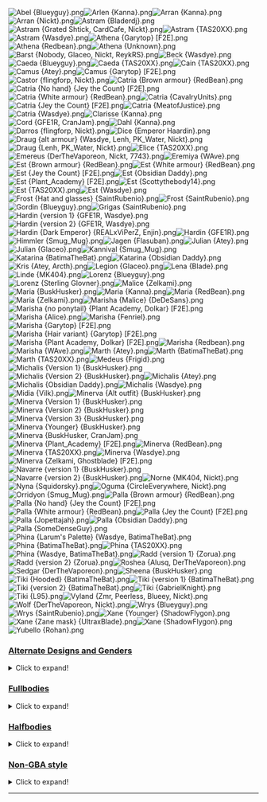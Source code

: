 ![Abel {Blueyguy}.png](https://raw.githubusercontent.com/Klokinator/FE-Repo/main/Portrait%20Repository/FE01,%2003,%2011,%202%20Mugs%20(Shadow%20Dragon,%20Mystery,%20and%20Remakes)/Abel%20%7BBlueyguy%7D.png "Abel {Blueyguy}.png")![Arlen {Kanna}.png](https://raw.githubusercontent.com/Klokinator/FE-Repo/main/Portrait%20Repository/FE01,%2003,%2011,%202%20Mugs%20(Shadow%20Dragon,%20Mystery,%20and%20Remakes)/Arlen%20%7BKanna%7D.png "Arlen {Kanna}.png")![Arran {Kanna}.png](https://raw.githubusercontent.com/Klokinator/FE-Repo/main/Portrait%20Repository/FE01,%2003,%2011,%202%20Mugs%20(Shadow%20Dragon,%20Mystery,%20and%20Remakes)/Arran%20%7BKanna%7D.png "Arran {Kanna}.png")![Arran {Nickt}.png](https://raw.githubusercontent.com/Klokinator/FE-Repo/main/Portrait%20Repository/FE01,%2003,%2011,%202%20Mugs%20(Shadow%20Dragon,%20Mystery,%20and%20Remakes)/Arran%20%7BNickt%7D.png "Arran {Nickt}.png")![Astram {Bladerdj}.png](https://raw.githubusercontent.com/Klokinator/FE-Repo/main/Portrait%20Repository/FE01,%2003,%2011,%202%20Mugs%20(Shadow%20Dragon,%20Mystery,%20and%20Remakes)/Astram%20%7BBladerdj%7D.png "Astram {Bladerdj}.png")![Astram {Grated Shtick, CardCafe, Nickt}.png](https://raw.githubusercontent.com/Klokinator/FE-Repo/main/Portrait%20Repository/FE01,%2003,%2011,%202%20Mugs%20(Shadow%20Dragon,%20Mystery,%20and%20Remakes)/Astram%20%7BGrated%20Shtick,%20CardCafe,%20Nickt%7D.png "Astram {Grated Shtick, CardCafe, Nickt}.png")![Astram {TAS20XX}.png](https://raw.githubusercontent.com/Klokinator/FE-Repo/main/Portrait%20Repository/FE01,%2003,%2011,%202%20Mugs%20(Shadow%20Dragon,%20Mystery,%20and%20Remakes)/Astram%20%7BTAS20XX%7D.png "Astram {TAS20XX}.png")![Astram {Wasdye}.png](https://raw.githubusercontent.com/Klokinator/FE-Repo/main/Portrait%20Repository/FE01,%2003,%2011,%202%20Mugs%20(Shadow%20Dragon,%20Mystery,%20and%20Remakes)/Astram%20%7BWasdye%7D.png "Astram {Wasdye}.png")![Athena {Garytop} [F2E].png](https://raw.githubusercontent.com/Klokinator/FE-Repo/main/Portrait%20Repository/FE01,%2003,%2011,%202%20Mugs%20(Shadow%20Dragon,%20Mystery,%20and%20Remakes)/Athena%20%7BGarytop%7D%20%5BF2E%5D.png "Athena {Garytop} [F2E].png")![Athena {Redbean}.png](https://raw.githubusercontent.com/Klokinator/FE-Repo/main/Portrait%20Repository/FE01,%2003,%2011,%202%20Mugs%20(Shadow%20Dragon,%20Mystery,%20and%20Remakes)/Athena%20%7BRedbean%7D.png "Athena {Redbean}.png")![Athena {Unknown}.png](https://raw.githubusercontent.com/Klokinator/FE-Repo/main/Portrait%20Repository/FE01,%2003,%2011,%202%20Mugs%20(Shadow%20Dragon,%20Mystery,%20and%20Remakes)/Athena%20%7BUnknown%7D.png "Athena {Unknown}.png")![Barst {Nobody, Glaceo, Nickt, ReykRS}.png](https://raw.githubusercontent.com/Klokinator/FE-Repo/main/Portrait%20Repository/FE01,%2003,%2011,%202%20Mugs%20(Shadow%20Dragon,%20Mystery,%20and%20Remakes)/Barst%20%7BNobody,%20Glaceo,%20Nickt,%20ReykRS%7D.png "Barst {Nobody, Glaceo, Nickt, ReykRS}.png")![Beck {Wasdye}.png](https://raw.githubusercontent.com/Klokinator/FE-Repo/main/Portrait%20Repository/FE01,%2003,%2011,%202%20Mugs%20(Shadow%20Dragon,%20Mystery,%20and%20Remakes)/Beck%20%7BWasdye%7D.png "Beck {Wasdye}.png")![Caeda {Blueyguy}.png](https://raw.githubusercontent.com/Klokinator/FE-Repo/main/Portrait%20Repository/FE01,%2003,%2011,%202%20Mugs%20(Shadow%20Dragon,%20Mystery,%20and%20Remakes)/Caeda%20%7BBlueyguy%7D.png "Caeda {Blueyguy}.png")![Caeda {TAS20XX}.png](https://raw.githubusercontent.com/Klokinator/FE-Repo/main/Portrait%20Repository/FE01,%2003,%2011,%202%20Mugs%20(Shadow%20Dragon,%20Mystery,%20and%20Remakes)/Caeda%20%7BTAS20XX%7D.png "Caeda {TAS20XX}.png")![Cain {TAS20XX}.png](https://raw.githubusercontent.com/Klokinator/FE-Repo/main/Portrait%20Repository/FE01,%2003,%2011,%202%20Mugs%20(Shadow%20Dragon,%20Mystery,%20and%20Remakes)/Cain%20%7BTAS20XX%7D.png "Cain {TAS20XX}.png")![Camus {Atey}.png](https://raw.githubusercontent.com/Klokinator/FE-Repo/main/Portrait%20Repository/FE01,%2003,%2011,%202%20Mugs%20(Shadow%20Dragon,%20Mystery,%20and%20Remakes)/Camus%20%7BAtey%7D.png "Camus {Atey}.png")![Camus {Garytop} [F2E].png](https://raw.githubusercontent.com/Klokinator/FE-Repo/main/Portrait%20Repository/FE01,%2003,%2011,%202%20Mugs%20(Shadow%20Dragon,%20Mystery,%20and%20Remakes)/Camus%20%7BGarytop%7D%20%5BF2E%5D.png "Camus {Garytop} [F2E].png")![Castor {flingforp, Nickt}.png](https://raw.githubusercontent.com/Klokinator/FE-Repo/main/Portrait%20Repository/FE01,%2003,%2011,%202%20Mugs%20(Shadow%20Dragon,%20Mystery,%20and%20Remakes)/Castor%20%7Bflingforp,%20Nickt%7D.png "Castor {flingforp, Nickt}.png")![Catria {Brown armour} {RedBean}.png](https://raw.githubusercontent.com/Klokinator/FE-Repo/main/Portrait%20Repository/FE01,%2003,%2011,%202%20Mugs%20(Shadow%20Dragon,%20Mystery,%20and%20Remakes)/Catria%20(Brown%20armour)%20%7BRedBean%7D.png "Catria {Brown armour} {RedBean}.png")![Catria {No hand} {Jey the Count} [F2E].png](https://raw.githubusercontent.com/Klokinator/FE-Repo/main/Portrait%20Repository/FE01,%2003,%2011,%202%20Mugs%20(Shadow%20Dragon,%20Mystery,%20and%20Remakes)/Catria%20(No%20hand)%20%7BJey%20the%20Count%7D%20%5BF2E%5D.png "Catria {No hand} {Jey the Count} [F2E].png")![Catria {White armour} {RedBean}.png](https://raw.githubusercontent.com/Klokinator/FE-Repo/main/Portrait%20Repository/FE01,%2003,%2011,%202%20Mugs%20(Shadow%20Dragon,%20Mystery,%20and%20Remakes)/Catria%20(White%20armour)%20%7BRedBean%7D.png "Catria {White armour} {RedBean}.png")![Catria {CavalryUnits}.png](https://raw.githubusercontent.com/Klokinator/FE-Repo/main/Portrait%20Repository/FE01,%2003,%2011,%202%20Mugs%20(Shadow%20Dragon,%20Mystery,%20and%20Remakes)/Catria%20%7BCavalryUnits%7D.png "Catria {CavalryUnits}.png")![Catria {Jey the Count} [F2E].png](https://raw.githubusercontent.com/Klokinator/FE-Repo/main/Portrait%20Repository/FE01,%2003,%2011,%202%20Mugs%20(Shadow%20Dragon,%20Mystery,%20and%20Remakes)/Catria%20%7BJey%20the%20Count%7D%20%5BF2E%5D.png "Catria {Jey the Count} [F2E].png")![Catria {MeatofJustice}.png](https://raw.githubusercontent.com/Klokinator/FE-Repo/main/Portrait%20Repository/FE01,%2003,%2011,%202%20Mugs%20(Shadow%20Dragon,%20Mystery,%20and%20Remakes)/Catria%20%7BMeatofJustice%7D.png "Catria {MeatofJustice}.png")![Catria {Wasdye}.png](https://raw.githubusercontent.com/Klokinator/FE-Repo/main/Portrait%20Repository/FE01,%2003,%2011,%202%20Mugs%20(Shadow%20Dragon,%20Mystery,%20and%20Remakes)/Catria%20%7BWasdye%7D.png "Catria {Wasdye}.png")![Clarisse {Kanna}.png](https://raw.githubusercontent.com/Klokinator/FE-Repo/main/Portrait%20Repository/FE01,%2003,%2011,%202%20Mugs%20(Shadow%20Dragon,%20Mystery,%20and%20Remakes)/Clarisse%20%7BKanna%7D.png "Clarisse {Kanna}.png")![Cord {GFE1R, CranJam}.png](https://raw.githubusercontent.com/Klokinator/FE-Repo/main/Portrait%20Repository/FE01,%2003,%2011,%202%20Mugs%20(Shadow%20Dragon,%20Mystery,%20and%20Remakes)/Cord%20%7BGFE1R,%20CranJam%7D.png "Cord {GFE1R, CranJam}.png")![Dahl {Kanna}.png](https://raw.githubusercontent.com/Klokinator/FE-Repo/main/Portrait%20Repository/FE01,%2003,%2011,%202%20Mugs%20(Shadow%20Dragon,%20Mystery,%20and%20Remakes)/Dahl%20%7BKanna%7D.png "Dahl {Kanna}.png")![Darros {flingforp, Nickt}.png](https://raw.githubusercontent.com/Klokinator/FE-Repo/main/Portrait%20Repository/FE01,%2003,%2011,%202%20Mugs%20(Shadow%20Dragon,%20Mystery,%20and%20Remakes)/Darros%20%7Bflingforp,%20Nickt%7D.png "Darros {flingforp, Nickt}.png")![Dice {Emperor Haardin}.png](https://raw.githubusercontent.com/Klokinator/FE-Repo/main/Portrait%20Repository/FE01,%2003,%2011,%202%20Mugs%20(Shadow%20Dragon,%20Mystery,%20and%20Remakes)/Dice%20%7BEmperor%20Haardin%7D.png "Dice {Emperor Haardin}.png")![Draug {alt armour} {Wasdye, Lenh, PK_Water, Nickt}.png](https://raw.githubusercontent.com/Klokinator/FE-Repo/main/Portrait%20Repository/FE01,%2003,%2011,%202%20Mugs%20(Shadow%20Dragon,%20Mystery,%20and%20Remakes)/Draug%20(alt%20armour)%20%7BWasdye,%20Lenh,%20PK_Water,%20Nickt%7D.png "Draug {alt armour} {Wasdye, Lenh, PK_Water, Nickt}.png")![Draug {Lenh, PK_Water, Nickt}.png](https://raw.githubusercontent.com/Klokinator/FE-Repo/main/Portrait%20Repository/FE01,%2003,%2011,%202%20Mugs%20(Shadow%20Dragon,%20Mystery,%20and%20Remakes)/Draug%20%7BLenh,%20PK_Water,%20Nickt%7D.png "Draug {Lenh, PK_Water, Nickt}.png")![Elice {TAS20XX}.png](https://raw.githubusercontent.com/Klokinator/FE-Repo/main/Portrait%20Repository/FE01,%2003,%2011,%202%20Mugs%20(Shadow%20Dragon,%20Mystery,%20and%20Remakes)/Elice%20%7BTAS20XX%7D.png "Elice {TAS20XX}.png")![Emereus {DerTheVaporeon, Nickt, 7743}.png](https://raw.githubusercontent.com/Klokinator/FE-Repo/main/Portrait%20Repository/FE01,%2003,%2011,%202%20Mugs%20(Shadow%20Dragon,%20Mystery,%20and%20Remakes)/Emereus%20(DerTheVaporeon,%20Nickt,%207743).png "Emereus {DerTheVaporeon, Nickt, 7743}.png")![Eremiya {WAve}.png](https://raw.githubusercontent.com/Klokinator/FE-Repo/main/Portrait%20Repository/FE01,%2003,%2011,%202%20Mugs%20(Shadow%20Dragon,%20Mystery,%20and%20Remakes)/Eremiya%20%7BWAve%7D.png "Eremiya {WAve}.png")![Est {Brown armour} {RedBean}.png](https://raw.githubusercontent.com/Klokinator/FE-Repo/main/Portrait%20Repository/FE01,%2003,%2011,%202%20Mugs%20(Shadow%20Dragon,%20Mystery,%20and%20Remakes)/Est%20(Brown%20armour)%20%7BRedBean%7D.png "Est {Brown armour} {RedBean}.png")![Est {White armour} {RedBean}.png](https://raw.githubusercontent.com/Klokinator/FE-Repo/main/Portrait%20Repository/FE01,%2003,%2011,%202%20Mugs%20(Shadow%20Dragon,%20Mystery,%20and%20Remakes)/Est%20(White%20armour)%20%7BRedBean%7D.png "Est {White armour} {RedBean}.png")![Est {Jey the Count} [F2E].png](https://raw.githubusercontent.com/Klokinator/FE-Repo/main/Portrait%20Repository/FE01,%2003,%2011,%202%20Mugs%20(Shadow%20Dragon,%20Mystery,%20and%20Remakes)/Est%20%7BJey%20the%20Count%7D%20%5BF2E%5D.png "Est {Jey the Count} [F2E].png")![Est {Obsidian Daddy}.png](https://raw.githubusercontent.com/Klokinator/FE-Repo/main/Portrait%20Repository/FE01,%2003,%2011,%202%20Mugs%20(Shadow%20Dragon,%20Mystery,%20and%20Remakes)/Est%20%7BObsidian%20Daddy%7D.png "Est {Obsidian Daddy}.png")![Est {Plant_Academy} [F2E].png](https://raw.githubusercontent.com/Klokinator/FE-Repo/main/Portrait%20Repository/FE01,%2003,%2011,%202%20Mugs%20(Shadow%20Dragon,%20Mystery,%20and%20Remakes)/Est%20%7BPlant_Academy%7D%20%5BF2E%5D.png "Est {Plant_Academy} [F2E].png")![Est {Scottythebody14}.png](https://raw.githubusercontent.com/Klokinator/FE-Repo/main/Portrait%20Repository/FE01,%2003,%2011,%202%20Mugs%20(Shadow%20Dragon,%20Mystery,%20and%20Remakes)/Est%20%7BScottythebody14%7D.png "Est {Scottythebody14}.png")![Est {TAS20XX}.png](https://raw.githubusercontent.com/Klokinator/FE-Repo/main/Portrait%20Repository/FE01,%2003,%2011,%202%20Mugs%20(Shadow%20Dragon,%20Mystery,%20and%20Remakes)/Est%20%7BTAS20XX%7D.png "Est {TAS20XX}.png")![Est {Wasdye}.png](https://raw.githubusercontent.com/Klokinator/FE-Repo/main/Portrait%20Repository/FE01,%2003,%2011,%202%20Mugs%20(Shadow%20Dragon,%20Mystery,%20and%20Remakes)/Est%20%7BWasdye%7D.png "Est {Wasdye}.png")![Frost {Hat and glasses} {SaintRubenio}.png](https://raw.githubusercontent.com/Klokinator/FE-Repo/main/Portrait%20Repository/FE01,%2003,%2011,%202%20Mugs%20(Shadow%20Dragon,%20Mystery,%20and%20Remakes)/Frost%20(Hat%20and%20glasses)%20%7BSaintRubenio%7D.png "Frost {Hat and glasses} {SaintRubenio}.png")![Frost {SaintRubenio}.png](https://raw.githubusercontent.com/Klokinator/FE-Repo/main/Portrait%20Repository/FE01,%2003,%2011,%202%20Mugs%20(Shadow%20Dragon,%20Mystery,%20and%20Remakes)/Frost%20%7BSaintRubenio%7D.png "Frost {SaintRubenio}.png")![Gordin {Blueyguy}.png](https://raw.githubusercontent.com/Klokinator/FE-Repo/main/Portrait%20Repository/FE01,%2003,%2011,%202%20Mugs%20(Shadow%20Dragon,%20Mystery,%20and%20Remakes)/Gordin%20%7BBlueyguy%7D.png "Gordin {Blueyguy}.png")![Grigas {SaintRubenio}.png](https://raw.githubusercontent.com/Klokinator/FE-Repo/main/Portrait%20Repository/FE01,%2003,%2011,%202%20Mugs%20(Shadow%20Dragon,%20Mystery,%20and%20Remakes)/Grigas%20%7BSaintRubenio%7D.png "Grigas {SaintRubenio}.png")![Hardin {version 1} {GFE1R, Wasdye}.png](https://raw.githubusercontent.com/Klokinator/FE-Repo/main/Portrait%20Repository/FE01,%2003,%2011,%202%20Mugs%20(Shadow%20Dragon,%20Mystery,%20and%20Remakes)/Hardin%20(version%201)%20%7BGFE1R,%20Wasdye%7D.png "Hardin {version 1} {GFE1R, Wasdye}.png")![Hardin {version 2} {GFE1R, Wasdye}.png](https://raw.githubusercontent.com/Klokinator/FE-Repo/main/Portrait%20Repository/FE01,%2003,%2011,%202%20Mugs%20(Shadow%20Dragon,%20Mystery,%20and%20Remakes)/Hardin%20(version%202)%20%7BGFE1R,%20Wasdye%7D.png "Hardin {version 2} {GFE1R, Wasdye}.png")![Hardin {Dark Emperor} {REALxViPerZ, Enjin}.png](https://raw.githubusercontent.com/Klokinator/FE-Repo/main/Portrait%20Repository/FE01,%2003,%2011,%202%20Mugs%20(Shadow%20Dragon,%20Mystery,%20and%20Remakes)/Hardin%20%7BDark%20Emperor%7D%20%7BREALxViPerZ,%20Enjin%7D.png "Hardin {Dark Emperor} {REALxViPerZ, Enjin}.png")![Hardin {GFE1R}.png](https://raw.githubusercontent.com/Klokinator/FE-Repo/main/Portrait%20Repository/FE01,%2003,%2011,%202%20Mugs%20(Shadow%20Dragon,%20Mystery,%20and%20Remakes)/Hardin%20%7BGFE1R%7D.png "Hardin {GFE1R}.png")![Himmler {Smug_Mug}.png](https://raw.githubusercontent.com/Klokinator/FE-Repo/main/Portrait%20Repository/FE01,%2003,%2011,%202%20Mugs%20(Shadow%20Dragon,%20Mystery,%20and%20Remakes)/Himmler%20%7BSmug_Mug%7D.png "Himmler {Smug_Mug}.png")![Jagen {Flasuban}.png](https://raw.githubusercontent.com/Klokinator/FE-Repo/main/Portrait%20Repository/FE01,%2003,%2011,%202%20Mugs%20(Shadow%20Dragon,%20Mystery,%20and%20Remakes)/Jagen%20%7BFlasuban%7D.png "Jagen {Flasuban}.png")![Julian {Atey}.png](https://raw.githubusercontent.com/Klokinator/FE-Repo/main/Portrait%20Repository/FE01,%2003,%2011,%202%20Mugs%20(Shadow%20Dragon,%20Mystery,%20and%20Remakes)/Julian%20%7BAtey%7D.png "Julian {Atey}.png")![Julian {Glaceo}.png](https://raw.githubusercontent.com/Klokinator/FE-Repo/main/Portrait%20Repository/FE01,%2003,%2011,%202%20Mugs%20(Shadow%20Dragon,%20Mystery,%20and%20Remakes)/Julian%20%7BGlaceo%7D.png "Julian {Glaceo}.png")![Kannival {Smug_Mug}.png](https://raw.githubusercontent.com/Klokinator/FE-Repo/main/Portrait%20Repository/FE01,%2003,%2011,%202%20Mugs%20(Shadow%20Dragon,%20Mystery,%20and%20Remakes)/Kannival%20%7BSmug_Mug%7D.png "Kannival {Smug_Mug}.png")![Katarina {BatimaTheBat}.png](https://raw.githubusercontent.com/Klokinator/FE-Repo/main/Portrait%20Repository/FE01,%2003,%2011,%202%20Mugs%20(Shadow%20Dragon,%20Mystery,%20and%20Remakes)/Katarina%20%7BBatimaTheBat%7D.png "Katarina {BatimaTheBat}.png")![Katarina {Obsidian Daddy}.png](https://raw.githubusercontent.com/Klokinator/FE-Repo/main/Portrait%20Repository/FE01,%2003,%2011,%202%20Mugs%20(Shadow%20Dragon,%20Mystery,%20and%20Remakes)/Katarina%20%7BObsidian%20Daddy%7D.png "Katarina {Obsidian Daddy}.png")![Kris {Atey, Arcth}.png](https://raw.githubusercontent.com/Klokinator/FE-Repo/main/Portrait%20Repository/FE01,%2003,%2011,%202%20Mugs%20(Shadow%20Dragon,%20Mystery,%20and%20Remakes)/Kris%20%7BAtey,%20Arcth%7D.png "Kris {Atey, Arcth}.png")![Legion {Glaceo}.png](https://raw.githubusercontent.com/Klokinator/FE-Repo/main/Portrait%20Repository/FE01,%2003,%2011,%202%20Mugs%20(Shadow%20Dragon,%20Mystery,%20and%20Remakes)/Legion%20%7BGlaceo%7D.png "Legion {Glaceo}.png")![Lena {Blade}.png](https://raw.githubusercontent.com/Klokinator/FE-Repo/main/Portrait%20Repository/FE01,%2003,%2011,%202%20Mugs%20(Shadow%20Dragon,%20Mystery,%20and%20Remakes)/Lena%20%7BBlade%7D.png "Lena {Blade}.png")![Linde {MK404}.png](https://raw.githubusercontent.com/Klokinator/FE-Repo/main/Portrait%20Repository/FE01,%2003,%2011,%202%20Mugs%20(Shadow%20Dragon,%20Mystery,%20and%20Remakes)/Linde%20%7BMK404%7D.png "Linde {MK404}.png")![Lorenz {Blueyguy}.png](https://raw.githubusercontent.com/Klokinator/FE-Repo/main/Portrait%20Repository/FE01,%2003,%2011,%202%20Mugs%20(Shadow%20Dragon,%20Mystery,%20and%20Remakes)/Lorenz%20%7BBlueyguy%7D.png "Lorenz {Blueyguy}.png")![Lorenz {Sterling Glovner}.png](https://raw.githubusercontent.com/Klokinator/FE-Repo/main/Portrait%20Repository/FE01,%2003,%2011,%202%20Mugs%20(Shadow%20Dragon,%20Mystery,%20and%20Remakes)/Lorenz%20%7BSterling%20Glovner%7D.png "Lorenz {Sterling Glovner}.png")![Malice {Zelkami}.png](https://raw.githubusercontent.com/Klokinator/FE-Repo/main/Portrait%20Repository/FE01,%2003,%2011,%202%20Mugs%20(Shadow%20Dragon,%20Mystery,%20and%20Remakes)/Malice%20%7BZelkami%7D.png "Malice {Zelkami}.png")![Maria {BuskHusker}.png](https://raw.githubusercontent.com/Klokinator/FE-Repo/main/Portrait%20Repository/FE01,%2003,%2011,%202%20Mugs%20(Shadow%20Dragon,%20Mystery,%20and%20Remakes)/Maria%20%7BBuskHusker%7D.png "Maria {BuskHusker}.png")![Maria {Kanna}.png](https://raw.githubusercontent.com/Klokinator/FE-Repo/main/Portrait%20Repository/FE01,%2003,%2011,%202%20Mugs%20(Shadow%20Dragon,%20Mystery,%20and%20Remakes)/Maria%20%7BKanna%7D.png "Maria {Kanna}.png")![Maria {RedBean}.png](https://raw.githubusercontent.com/Klokinator/FE-Repo/main/Portrait%20Repository/FE01,%2003,%2011,%202%20Mugs%20(Shadow%20Dragon,%20Mystery,%20and%20Remakes)/Maria%20%7BRedBean%7D.png "Maria {RedBean}.png")![Maria {Zelkami}.png](https://raw.githubusercontent.com/Klokinator/FE-Repo/main/Portrait%20Repository/FE01,%2003,%2011,%202%20Mugs%20(Shadow%20Dragon,%20Mystery,%20and%20Remakes)/Maria%20%7BZelkami%7D.png "Maria {Zelkami}.png")![Marisha {Malice} {DeDeSans}.png](https://raw.githubusercontent.com/Klokinator/FE-Repo/main/Portrait%20Repository/FE01,%2003,%2011,%202%20Mugs%20(Shadow%20Dragon,%20Mystery,%20and%20Remakes)/Marisha%20(Malice)%20%7BDeDeSans%7D.png "Marisha {Malice} {DeDeSans}.png")![Marisha {no ponytail} {Plant Academy, Dolkar} [F2E].png](https://raw.githubusercontent.com/Klokinator/FE-Repo/main/Portrait%20Repository/FE01,%2003,%2011,%202%20Mugs%20(Shadow%20Dragon,%20Mystery,%20and%20Remakes)/Marisha%20(no%20ponytail)%20%7BPlant%20Academy,%20Dolkar%7D%20%5BF2E%5D.png "Marisha {no ponytail} {Plant Academy, Dolkar} [F2E].png")![Marisha {Alice}.png](https://raw.githubusercontent.com/Klokinator/FE-Repo/main/Portrait%20Repository/FE01,%2003,%2011,%202%20Mugs%20(Shadow%20Dragon,%20Mystery,%20and%20Remakes)/Marisha%20%7BAlice%7D.png "Marisha {Alice}.png")![Marisha {Fenriel}.png](https://raw.githubusercontent.com/Klokinator/FE-Repo/main/Portrait%20Repository/FE01,%2003,%2011,%202%20Mugs%20(Shadow%20Dragon,%20Mystery,%20and%20Remakes)/Marisha%20%7BFenriel%7D.png "Marisha {Fenriel}.png")![Marisha {Garytop} [F2E].png](https://raw.githubusercontent.com/Klokinator/FE-Repo/main/Portrait%20Repository/FE01,%2003,%2011,%202%20Mugs%20(Shadow%20Dragon,%20Mystery,%20and%20Remakes)/Marisha%20%7BGarytop%7D%20%5BF2E%5D.png "Marisha {Garytop} [F2E].png")![Marisha {Hair variant} {Garytop} [F2E].png](https://raw.githubusercontent.com/Klokinator/FE-Repo/main/Portrait%20Repository/FE01,%2003,%2011,%202%20Mugs%20(Shadow%20Dragon,%20Mystery,%20and%20Remakes)/Marisha%20%7BHair%20variant%7D%20%7BGarytop%7D%20%5BF2E%5D.png "Marisha {Hair variant} {Garytop} [F2E].png")![Marisha {Plant Academy, Dolkar} [F2E].png](https://raw.githubusercontent.com/Klokinator/FE-Repo/main/Portrait%20Repository/FE01,%2003,%2011,%202%20Mugs%20(Shadow%20Dragon,%20Mystery,%20and%20Remakes)/Marisha%20%7BPlant%20Academy,%20Dolkar%7D%20%5BF2E%5D.png "Marisha {Plant Academy, Dolkar} [F2E].png")![Marisha {Redbean}.png](https://raw.githubusercontent.com/Klokinator/FE-Repo/main/Portrait%20Repository/FE01,%2003,%2011,%202%20Mugs%20(Shadow%20Dragon,%20Mystery,%20and%20Remakes)/Marisha%20%7BRedbean%7D.png "Marisha {Redbean}.png")![Marisha {WAve}.png](https://raw.githubusercontent.com/Klokinator/FE-Repo/main/Portrait%20Repository/FE01,%2003,%2011,%202%20Mugs%20(Shadow%20Dragon,%20Mystery,%20and%20Remakes)/Marisha%20%7BWAve%7D.png "Marisha {WAve}.png")![Marth {Atey}.png](https://raw.githubusercontent.com/Klokinator/FE-Repo/main/Portrait%20Repository/FE01,%2003,%2011,%202%20Mugs%20(Shadow%20Dragon,%20Mystery,%20and%20Remakes)/Marth%20%7BAtey%7D.png "Marth {Atey}.png")![Marth {BatimaTheBat}.png](https://raw.githubusercontent.com/Klokinator/FE-Repo/main/Portrait%20Repository/FE01,%2003,%2011,%202%20Mugs%20(Shadow%20Dragon,%20Mystery,%20and%20Remakes)/Marth%20%7BBatimaTheBat%7D.png "Marth {BatimaTheBat}.png")![Marth {TAS20XX}.png](https://raw.githubusercontent.com/Klokinator/FE-Repo/main/Portrait%20Repository/FE01,%2003,%2011,%202%20Mugs%20(Shadow%20Dragon,%20Mystery,%20and%20Remakes)/Marth%20%7BTAS20XX%7D.png "Marth {TAS20XX}.png")![Medeus {Frigid}.png](https://raw.githubusercontent.com/Klokinator/FE-Repo/main/Portrait%20Repository/FE01,%2003,%2011,%202%20Mugs%20(Shadow%20Dragon,%20Mystery,%20and%20Remakes)/Medeus%20%7BFrigid%7D.png "Medeus {Frigid}.png")![Michalis {Version 1} {BuskHusker}.png](https://raw.githubusercontent.com/Klokinator/FE-Repo/main/Portrait%20Repository/FE01,%2003,%2011,%202%20Mugs%20(Shadow%20Dragon,%20Mystery,%20and%20Remakes)/Michalis%20(Version%201)%20%7BBuskHusker%7D.png "Michalis {Version 1} {BuskHusker}.png")![Michalis {Version 2} {BuskHusker}.png](https://raw.githubusercontent.com/Klokinator/FE-Repo/main/Portrait%20Repository/FE01,%2003,%2011,%202%20Mugs%20(Shadow%20Dragon,%20Mystery,%20and%20Remakes)/Michalis%20(Version%202)%20%7BBuskHusker%7D.png "Michalis {Version 2} {BuskHusker}.png")![Michalis {Atey}.png](https://raw.githubusercontent.com/Klokinator/FE-Repo/main/Portrait%20Repository/FE01,%2003,%2011,%202%20Mugs%20(Shadow%20Dragon,%20Mystery,%20and%20Remakes)/Michalis%20%7BAtey%7D.png "Michalis {Atey}.png")![Michalis {Obsidian Daddy}.png](https://raw.githubusercontent.com/Klokinator/FE-Repo/main/Portrait%20Repository/FE01,%2003,%2011,%202%20Mugs%20(Shadow%20Dragon,%20Mystery,%20and%20Remakes)/Michalis%20%7BObsidian%20Daddy%7D.png "Michalis {Obsidian Daddy}.png")![Michalis {Wasdye}.png](https://raw.githubusercontent.com/Klokinator/FE-Repo/main/Portrait%20Repository/FE01,%2003,%2011,%202%20Mugs%20(Shadow%20Dragon,%20Mystery,%20and%20Remakes)/Michalis%20%7BWasdye%7D.png "Michalis {Wasdye}.png")![Midia {Vilk}.png](https://raw.githubusercontent.com/Klokinator/FE-Repo/main/Portrait%20Repository/FE01,%2003,%2011,%202%20Mugs%20(Shadow%20Dragon,%20Mystery,%20and%20Remakes)/Midia%20%7BVilk%7D.png "Midia {Vilk}.png")![Minerva {Alt outfit} {BuskHusker}.png](https://raw.githubusercontent.com/Klokinator/FE-Repo/main/Portrait%20Repository/FE01,%2003,%2011,%202%20Mugs%20(Shadow%20Dragon,%20Mystery,%20and%20Remakes)/Minerva%20(Alt%20outfit)%20%7BBuskHusker%7D.png "Minerva {Alt outfit} {BuskHusker}.png")![Minerva {Version 1} {BuskHusker}.png](https://raw.githubusercontent.com/Klokinator/FE-Repo/main/Portrait%20Repository/FE01,%2003,%2011,%202%20Mugs%20(Shadow%20Dragon,%20Mystery,%20and%20Remakes)/Minerva%20(Version%201)%20%7BBuskHusker%7D.png "Minerva {Version 1} {BuskHusker}.png")![Minerva {Version 2} {BuskHusker}.png](https://raw.githubusercontent.com/Klokinator/FE-Repo/main/Portrait%20Repository/FE01,%2003,%2011,%202%20Mugs%20(Shadow%20Dragon,%20Mystery,%20and%20Remakes)/Minerva%20(Version%202)%20%7BBuskHusker%7D.png "Minerva {Version 2} {BuskHusker}.png")![Minerva {Version 3} {BuskHusker}.png](https://raw.githubusercontent.com/Klokinator/FE-Repo/main/Portrait%20Repository/FE01,%2003,%2011,%202%20Mugs%20(Shadow%20Dragon,%20Mystery,%20and%20Remakes)/Minerva%20(Version%203)%20%7BBuskHusker%7D.png "Minerva {Version 3} {BuskHusker}.png")![Minerva {Younger} {BuskHusker}.png](https://raw.githubusercontent.com/Klokinator/FE-Repo/main/Portrait%20Repository/FE01,%2003,%2011,%202%20Mugs%20(Shadow%20Dragon,%20Mystery,%20and%20Remakes)/Minerva%20(Younger)%20%7BBuskHusker%7D.png "Minerva {Younger} {BuskHusker}.png")![Minerva {BuskHusker, CranJam}.png](https://raw.githubusercontent.com/Klokinator/FE-Repo/main/Portrait%20Repository/FE01,%2003,%2011,%202%20Mugs%20(Shadow%20Dragon,%20Mystery,%20and%20Remakes)/Minerva%20%7BBuskHusker,%20CranJam%7D.png "Minerva {BuskHusker, CranJam}.png")![Minerva {Plant_Academy} [F2E].png](https://raw.githubusercontent.com/Klokinator/FE-Repo/main/Portrait%20Repository/FE01,%2003,%2011,%202%20Mugs%20(Shadow%20Dragon,%20Mystery,%20and%20Remakes)/Minerva%20%7BPlant_Academy%7D%20%5BF2E%5D.png "Minerva {Plant_Academy} [F2E].png")![Minerva {RedBean}.png](https://raw.githubusercontent.com/Klokinator/FE-Repo/main/Portrait%20Repository/FE01,%2003,%2011,%202%20Mugs%20(Shadow%20Dragon,%20Mystery,%20and%20Remakes)/Minerva%20%7BRedBean%7D.png "Minerva {RedBean}.png")![Minerva {TAS20XX}.png](https://raw.githubusercontent.com/Klokinator/FE-Repo/main/Portrait%20Repository/FE01,%2003,%2011,%202%20Mugs%20(Shadow%20Dragon,%20Mystery,%20and%20Remakes)/Minerva%20%7BTAS20XX%7D.png "Minerva {TAS20XX}.png")![Minerva {Wasdye}.png](https://raw.githubusercontent.com/Klokinator/FE-Repo/main/Portrait%20Repository/FE01,%2003,%2011,%202%20Mugs%20(Shadow%20Dragon,%20Mystery,%20and%20Remakes)/Minerva%20%7BWasdye%7D.png "Minerva {Wasdye}.png")![Minerva {Zelkami, Ghostblade} [F2E].png](https://raw.githubusercontent.com/Klokinator/FE-Repo/main/Portrait%20Repository/FE01,%2003,%2011,%202%20Mugs%20(Shadow%20Dragon,%20Mystery,%20and%20Remakes)/Minerva%20%7BZelkami,%20Ghostblade%7D%20%5BF2E%5D.png "Minerva {Zelkami, Ghostblade} [F2E].png")![Navarre {version 1} {BuskHusker}.png](https://raw.githubusercontent.com/Klokinator/FE-Repo/main/Portrait%20Repository/FE01,%2003,%2011,%202%20Mugs%20(Shadow%20Dragon,%20Mystery,%20and%20Remakes)/Navarre%20(version%201)%20%7BBuskHusker%7D.png "Navarre {version 1} {BuskHusker}.png")![Navarre {version 2} {BuskHusker}.png](https://raw.githubusercontent.com/Klokinator/FE-Repo/main/Portrait%20Repository/FE01,%2003,%2011,%202%20Mugs%20(Shadow%20Dragon,%20Mystery,%20and%20Remakes)/Navarre%20(version%202)%20%7BBuskHusker%7D.png "Navarre {version 2} {BuskHusker}.png")![Norne {MK404, Nickt}.png](https://raw.githubusercontent.com/Klokinator/FE-Repo/main/Portrait%20Repository/FE01,%2003,%2011,%202%20Mugs%20(Shadow%20Dragon,%20Mystery,%20and%20Remakes)/Norne%20%7BMK404,%20Nickt%7D.png "Norne {MK404, Nickt}.png")![Nyna {Squidorsky}.png](https://raw.githubusercontent.com/Klokinator/FE-Repo/main/Portrait%20Repository/FE01,%2003,%2011,%202%20Mugs%20(Shadow%20Dragon,%20Mystery,%20and%20Remakes)/Nyna%20%7BSquidorsky%7D.png "Nyna {Squidorsky}.png")![Oguma {CircleEverywhere, Nickt}.png](https://raw.githubusercontent.com/Klokinator/FE-Repo/main/Portrait%20Repository/FE01,%2003,%2011,%202%20Mugs%20(Shadow%20Dragon,%20Mystery,%20and%20Remakes)/Oguma%20%7BCircleEverywhere,%20Nickt%7D.png "Oguma {CircleEverywhere, Nickt}.png")![Orridyon {Smug_Mug}.png](https://raw.githubusercontent.com/Klokinator/FE-Repo/main/Portrait%20Repository/FE01,%2003,%2011,%202%20Mugs%20(Shadow%20Dragon,%20Mystery,%20and%20Remakes)/Orridyon%20%7BSmug_Mug%7D.png "Orridyon {Smug_Mug}.png")![Palla {Brown armour} {RedBean}.png](https://raw.githubusercontent.com/Klokinator/FE-Repo/main/Portrait%20Repository/FE01,%2003,%2011,%202%20Mugs%20(Shadow%20Dragon,%20Mystery,%20and%20Remakes)/Palla%20(Brown%20armour)%20%7BRedBean%7D.png "Palla {Brown armour} {RedBean}.png")![Palla {No hand} {Jey the Count} [F2E].png](https://raw.githubusercontent.com/Klokinator/FE-Repo/main/Portrait%20Repository/FE01,%2003,%2011,%202%20Mugs%20(Shadow%20Dragon,%20Mystery,%20and%20Remakes)/Palla%20(No%20hand)%20%7BJey%20the%20Count%7D%20%5BF2E%5D.png "Palla {No hand} {Jey the Count} [F2E].png")![Palla {White armour} {RedBean}.png](https://raw.githubusercontent.com/Klokinator/FE-Repo/main/Portrait%20Repository/FE01,%2003,%2011,%202%20Mugs%20(Shadow%20Dragon,%20Mystery,%20and%20Remakes)/Palla%20(White%20armour)%20%7BRedBean%7D.png "Palla {White armour} {RedBean}.png")![Palla {Jey the Count} [F2E].png](https://raw.githubusercontent.com/Klokinator/FE-Repo/main/Portrait%20Repository/FE01,%2003,%2011,%202%20Mugs%20(Shadow%20Dragon,%20Mystery,%20and%20Remakes)/Palla%20%7BJey%20the%20Count%7D%20%5BF2E%5D.png "Palla {Jey the Count} [F2E].png")![Palla {Jopettajah}.png](https://raw.githubusercontent.com/Klokinator/FE-Repo/main/Portrait%20Repository/FE01,%2003,%2011,%202%20Mugs%20(Shadow%20Dragon,%20Mystery,%20and%20Remakes)/Palla%20%7BJopettajah%7D.png "Palla {Jopettajah}.png")![Palla {Obsidian Daddy}.png](https://raw.githubusercontent.com/Klokinator/FE-Repo/main/Portrait%20Repository/FE01,%2003,%2011,%202%20Mugs%20(Shadow%20Dragon,%20Mystery,%20and%20Remakes)/Palla%20%7BObsidian%20Daddy%7D.png "Palla {Obsidian Daddy}.png")![Palla {SomeDenseGuy}.png](https://raw.githubusercontent.com/Klokinator/FE-Repo/main/Portrait%20Repository/FE01,%2003,%2011,%202%20Mugs%20(Shadow%20Dragon,%20Mystery,%20and%20Remakes)/Palla%20%7BSomeDenseGuy%7D.png "Palla {SomeDenseGuy}.png")![Phina {Larum's Palette} {Wasdye, BatimaTheBat}.png](https://raw.githubusercontent.com/Klokinator/FE-Repo/main/Portrait%20Repository/FE01,%2003,%2011,%202%20Mugs%20(Shadow%20Dragon,%20Mystery,%20and%20Remakes)/Phina%20(Larum's%20Palette)%20%7BWasdye,%20BatimaTheBat%7D.png "Phina {Larum's Palette} {Wasdye, BatimaTheBat}.png")![Phina {BatimaTheBat}.png](https://raw.githubusercontent.com/Klokinator/FE-Repo/main/Portrait%20Repository/FE01,%2003,%2011,%202%20Mugs%20(Shadow%20Dragon,%20Mystery,%20and%20Remakes)/Phina%20%7BBatimaTheBat%7D.png "Phina {BatimaTheBat}.png")![Phina {TAS20XX}.png](https://raw.githubusercontent.com/Klokinator/FE-Repo/main/Portrait%20Repository/FE01,%2003,%2011,%202%20Mugs%20(Shadow%20Dragon,%20Mystery,%20and%20Remakes)/Phina%20%7BTAS20XX%7D.png "Phina {TAS20XX}.png")![Phina {Wasdye, BatimaTheBat}.png](https://raw.githubusercontent.com/Klokinator/FE-Repo/main/Portrait%20Repository/FE01,%2003,%2011,%202%20Mugs%20(Shadow%20Dragon,%20Mystery,%20and%20Remakes)/Phina%20%7BWasdye,%20BatimaTheBat%7D.png "Phina {Wasdye, BatimaTheBat}.png")![Radd {version 1} {Zorua}.png](https://raw.githubusercontent.com/Klokinator/FE-Repo/main/Portrait%20Repository/FE01,%2003,%2011,%202%20Mugs%20(Shadow%20Dragon,%20Mystery,%20and%20Remakes)/Radd%20(version%201)%20%7BZorua%7D.png "Radd {version 1} {Zorua}.png")![Radd {version 2}  {Zorua}.png](https://raw.githubusercontent.com/Klokinator/FE-Repo/main/Portrait%20Repository/FE01,%2003,%2011,%202%20Mugs%20(Shadow%20Dragon,%20Mystery,%20and%20Remakes)/Radd%20(version%202)%20%20%7BZorua%7D.png "Radd {version 2}  {Zorua}.png")![Roshea {Alusq, DerTheVaporeon}.png](https://raw.githubusercontent.com/Klokinator/FE-Repo/main/Portrait%20Repository/FE01,%2003,%2011,%202%20Mugs%20(Shadow%20Dragon,%20Mystery,%20and%20Remakes)/Roshea%20%7BAlusq,%20DerTheVaporeon%7D.png "Roshea {Alusq, DerTheVaporeon}.png")![Sedgar {DerTheVaporeon}.png](https://raw.githubusercontent.com/Klokinator/FE-Repo/main/Portrait%20Repository/FE01,%2003,%2011,%202%20Mugs%20(Shadow%20Dragon,%20Mystery,%20and%20Remakes)/Sedgar%20%7BDerTheVaporeon%7D.png "Sedgar {DerTheVaporeon}.png")![Sheena {BuskHusker}.png](https://raw.githubusercontent.com/Klokinator/FE-Repo/main/Portrait%20Repository/FE01,%2003,%2011,%202%20Mugs%20(Shadow%20Dragon,%20Mystery,%20and%20Remakes)/Sheena%20%7BBuskHusker%7D.png "Sheena {BuskHusker}.png")![Tiki {Hooded} {BatimaTheBat}.png](https://raw.githubusercontent.com/Klokinator/FE-Repo/main/Portrait%20Repository/FE01,%2003,%2011,%202%20Mugs%20(Shadow%20Dragon,%20Mystery,%20and%20Remakes)/Tiki%20(Hooded)%20%7BBatimaTheBat%7D.png "Tiki {Hooded} {BatimaTheBat}.png")![Tiki {version 1} {BatimaTheBat}.png](https://raw.githubusercontent.com/Klokinator/FE-Repo/main/Portrait%20Repository/FE01,%2003,%2011,%202%20Mugs%20(Shadow%20Dragon,%20Mystery,%20and%20Remakes)/Tiki%20(version%201)%20%7BBatimaTheBat%7D.png "Tiki {version 1} {BatimaTheBat}.png")![Tiki {version 2} {BatimaTheBat}.png](https://raw.githubusercontent.com/Klokinator/FE-Repo/main/Portrait%20Repository/FE01,%2003,%2011,%202%20Mugs%20(Shadow%20Dragon,%20Mystery,%20and%20Remakes)/Tiki%20(version%202)%20%7BBatimaTheBat%7D.png "Tiki {version 2} {BatimaTheBat}.png")![Tiki {GabrielKnight}.png](https://raw.githubusercontent.com/Klokinator/FE-Repo/main/Portrait%20Repository/FE01,%2003,%2011,%202%20Mugs%20(Shadow%20Dragon,%20Mystery,%20and%20Remakes)/Tiki%20%7BGabrielKnight%7D.png "Tiki {GabrielKnight}.png")![Tiki {L95}.png](https://raw.githubusercontent.com/Klokinator/FE-Repo/main/Portrait%20Repository/FE01,%2003,%2011,%202%20Mugs%20(Shadow%20Dragon,%20Mystery,%20and%20Remakes)/Tiki%20%7BL95%7D.png "Tiki {L95}.png")![Vyland {Zmr, Peerless, Blueey, Nickt}.png](https://raw.githubusercontent.com/Klokinator/FE-Repo/main/Portrait%20Repository/FE01,%2003,%2011,%202%20Mugs%20(Shadow%20Dragon,%20Mystery,%20and%20Remakes)/Vyland%20%7BZmr,%20Peerless,%20Blueey,%20Nickt%7D.png "Vyland {Zmr, Peerless, Blueey, Nickt}.png")![Wolf {DerTheVaporeon, Nickt}.png](https://raw.githubusercontent.com/Klokinator/FE-Repo/main/Portrait%20Repository/FE01,%2003,%2011,%202%20Mugs%20(Shadow%20Dragon,%20Mystery,%20and%20Remakes)/Wolf%20%7BDerTheVaporeon,%20Nickt%7D.png "Wolf {DerTheVaporeon, Nickt}.png")![Wrys {Blueyguy}.png](https://raw.githubusercontent.com/Klokinator/FE-Repo/main/Portrait%20Repository/FE01,%2003,%2011,%202%20Mugs%20(Shadow%20Dragon,%20Mystery,%20and%20Remakes)/Wrys%20%7BBlueyguy%7D.png "Wrys {Blueyguy}.png")![Wrys {SaintRubenio}.png](https://raw.githubusercontent.com/Klokinator/FE-Repo/main/Portrait%20Repository/FE01,%2003,%2011,%202%20Mugs%20(Shadow%20Dragon,%20Mystery,%20and%20Remakes)/Wrys%20%7BSaintRubenio%7D.png "Wrys {SaintRubenio}.png")![Xane {Younger} {ShadowFlygon}.png](https://raw.githubusercontent.com/Klokinator/FE-Repo/main/Portrait%20Repository/FE01,%2003,%2011,%202%20Mugs%20(Shadow%20Dragon,%20Mystery,%20and%20Remakes)/Xane%20(Younger)%20%7BShadowFlygon%7D.png "Xane {Younger} {ShadowFlygon}.png")![Xane {Zane mask} {UltraxBlade}.png](https://raw.githubusercontent.com/Klokinator/FE-Repo/main/Portrait%20Repository/FE01,%2003,%2011,%202%20Mugs%20(Shadow%20Dragon,%20Mystery,%20and%20Remakes)/Xane%20(Zane%20mask)%20%7BUltraxBlade%7D.png "Xane {Zane mask} {UltraxBlade}.png")![Xane {ShadowFlygon}.png](https://raw.githubusercontent.com/Klokinator/FE-Repo/main/Portrait%20Repository/FE01,%2003,%2011,%202%20Mugs%20(Shadow%20Dragon,%20Mystery,%20and%20Remakes)/Xane%20%7BShadowFlygon%7D.png "Xane {ShadowFlygon}.png")![Yubello {Rohan}.png](https://raw.githubusercontent.com/Klokinator/FE-Repo/main/Portrait%20Repository/FE01,%2003,%2011,%202%20Mugs%20(Shadow%20Dragon,%20Mystery,%20and%20Remakes)/Yubello%20%7BRohan%7D.png "Yubello {Rohan}.png")

### [Alternate Designs and Genders](Alternate%20Designs%20and%20Genders)

<details><summary>Click to expand!</summary>

![Athena {Male} {Frog}.png](https://raw.githubusercontent.com/Klokinator/FE-Repo/main/Portrait%20Repository/FE01,%2003,%2011,%202%20Mugs%20(Shadow%20Dragon,%20Mystery,%20and%20Remakes)/Alternate%20Designs%20and%20Genders/Athena%20(Male)%20%7BFrog%7D.png "Athena {Male} {Frog}.png")![Darros {Sail} {Nickt, Flingforp, Freefall}.png](https://raw.githubusercontent.com/Klokinator/FE-Repo/main/Portrait%20Repository/FE01,%2003,%2011,%202%20Mugs%20(Shadow%20Dragon,%20Mystery,%20and%20Remakes)/Alternate%20Designs%20and%20Genders/Darros%20(Sail)%20%7BNickt,%20Flingforp,%20Freefall%7D.png "Darros {Sail} {Nickt, Flingforp, Freefall}.png")![Macellan {Nomad} {Donlot, Bwan}.png](https://raw.githubusercontent.com/Klokinator/FE-Repo/main/Portrait%20Repository/FE01,%2003,%2011,%202%20Mugs%20(Shadow%20Dragon,%20Mystery,%20and%20Remakes)/Alternate%20Designs%20and%20Genders/Macellan%20(Nomad)%20%7BDonlot,%20Bwan%7D.png "Macellan {Nomad} {Donlot, Bwan}.png")



----



</details>

### [Fullbodies](Fullbodies)

<details><summary>Click to expand!</summary>

![Marisha {no ponytail} {Plant Academy} [F2E].png](https://raw.githubusercontent.com/Klokinator/FE-Repo/main/Portrait%20Repository/FE01,%2003,%2011,%202%20Mugs%20(Shadow%20Dragon,%20Mystery,%20and%20Remakes)/Fullbodies/Marisha%20(no%20ponytail)%20%7BPlant%20Academy%7D%20%5BF2E%5D.png "Marisha {no ponytail} {Plant Academy} [F2E].png")![Marisha {Plant Academy} [F2E].png](https://raw.githubusercontent.com/Klokinator/FE-Repo/main/Portrait%20Repository/FE01,%2003,%2011,%202%20Mugs%20(Shadow%20Dragon,%20Mystery,%20and%20Remakes)/Fullbodies/Marisha%20%7BPlant%20Academy%7D%20%5BF2E%5D.png "Marisha {Plant Academy} [F2E].png")



----



</details>

### [Halfbodies](Halfbodies)

<details><summary>Click to expand!</summary>

![Abel {Bluey, DerTheVaporeon, Nickt}.png](https://raw.githubusercontent.com/Klokinator/FE-Repo/main/Portrait%20Repository/FE01,%2003,%2011,%202%20Mugs%20(Shadow%20Dragon,%20Mystery,%20and%20Remakes)/Halfbodies/Abel%20%7BBluey,%20DerTheVaporeon,%20Nickt%7D.png "Abel {Bluey, DerTheVaporeon, Nickt}.png")![Astram {Grated Shtick, CardCafe, Nickt}.png](https://raw.githubusercontent.com/Klokinator/FE-Repo/main/Portrait%20Repository/FE01,%2003,%2011,%202%20Mugs%20(Shadow%20Dragon,%20Mystery,%20and%20Remakes)/Halfbodies/Astram%20%7BGrated%20Shtick,%20CardCafe,%20Nickt%7D.png "Astram {Grated Shtick, CardCafe, Nickt}.png")![Athena {Garytop} [F2E].png](https://raw.githubusercontent.com/Klokinator/FE-Repo/main/Portrait%20Repository/FE01,%2003,%2011,%202%20Mugs%20(Shadow%20Dragon,%20Mystery,%20and%20Remakes)/Halfbodies/Athena%20%7BGarytop%7D%20%5BF2E%5D.png "Athena {Garytop} [F2E].png")![Athena {Unknown}.png](https://raw.githubusercontent.com/Klokinator/FE-Repo/main/Portrait%20Repository/FE01,%2003,%2011,%202%20Mugs%20(Shadow%20Dragon,%20Mystery,%20and%20Remakes)/Halfbodies/Athena%20%7BUnknown%7D.png "Athena {Unknown}.png")![Barst {Nobody, Glaceo, Nickt}.png](https://raw.githubusercontent.com/Klokinator/FE-Repo/main/Portrait%20Repository/FE01,%2003,%2011,%202%20Mugs%20(Shadow%20Dragon,%20Mystery,%20and%20Remakes)/Halfbodies/Barst%20%7BNobody,%20Glaceo,%20Nickt%7D.png "Barst {Nobody, Glaceo, Nickt}.png")![Bentheon {Frigid}.png](https://raw.githubusercontent.com/Klokinator/FE-Repo/main/Portrait%20Repository/FE01,%2003,%2011,%202%20Mugs%20(Shadow%20Dragon,%20Mystery,%20and%20Remakes)/Halfbodies/Bentheon%20%7BFrigid%7D.png "Bentheon {Frigid}.png")![Bord {Frigid, Nickt}.png](https://raw.githubusercontent.com/Klokinator/FE-Repo/main/Portrait%20Repository/FE01,%2003,%2011,%202%20Mugs%20(Shadow%20Dragon,%20Mystery,%20and%20Remakes)/Halfbodies/Bord%20%7BFrigid,%20Nickt%7D.png "Bord {Frigid, Nickt}.png")![Caeda {Blueey, Nickt}.png](https://raw.githubusercontent.com/Klokinator/FE-Repo/main/Portrait%20Repository/FE01,%2003,%2011,%202%20Mugs%20(Shadow%20Dragon,%20Mystery,%20and%20Remakes)/Halfbodies/Caeda%20%7BBlueey,%20Nickt%7D.png "Caeda {Blueey, Nickt}.png")![Castor {flingleforp, Nickt}.png](https://raw.githubusercontent.com/Klokinator/FE-Repo/main/Portrait%20Repository/FE01,%2003,%2011,%202%20Mugs%20(Shadow%20Dragon,%20Mystery,%20and%20Remakes)/Halfbodies/Castor%20%7Bflingleforp,%20Nickt%7D.png "Castor {flingleforp, Nickt}.png")![Cord {Frigid}.png](https://raw.githubusercontent.com/Klokinator/FE-Repo/main/Portrait%20Repository/FE01,%2003,%2011,%202%20Mugs%20(Shadow%20Dragon,%20Mystery,%20and%20Remakes)/Halfbodies/Cord%20%7BFrigid%7D.png "Cord {Frigid}.png")![Darros {flingleforp, Nickt}.png](https://raw.githubusercontent.com/Klokinator/FE-Repo/main/Portrait%20Repository/FE01,%2003,%2011,%202%20Mugs%20(Shadow%20Dragon,%20Mystery,%20and%20Remakes)/Halfbodies/Darros%20%7Bflingleforp,%20Nickt%7D.png "Darros {flingleforp, Nickt}.png")![Draug {Lenh, PK_Water, Nickt}.png](https://raw.githubusercontent.com/Klokinator/FE-Repo/main/Portrait%20Repository/FE01,%2003,%2011,%202%20Mugs%20(Shadow%20Dragon,%20Mystery,%20and%20Remakes)/Halfbodies/Draug%20%7BLenh,%20PK_Water,%20Nickt%7D.png "Draug {Lenh, PK_Water, Nickt}.png")![Emereus {DerTheVaporeon, Nickt}.png](https://raw.githubusercontent.com/Klokinator/FE-Repo/main/Portrait%20Repository/FE01,%2003,%2011,%202%20Mugs%20(Shadow%20Dragon,%20Mystery,%20and%20Remakes)/Halfbodies/Emereus%20%7BDerTheVaporeon,%20Nickt%7D.png "Emereus {DerTheVaporeon, Nickt}.png")![Gazzak {FEier, Bluey, Nickt}.png](https://raw.githubusercontent.com/Klokinator/FE-Repo/main/Portrait%20Repository/FE01,%2003,%2011,%202%20Mugs%20(Shadow%20Dragon,%20Mystery,%20and%20Remakes)/Halfbodies/Gazzak%20%7BFEier,%20Bluey,%20Nickt%7D.png "Gazzak {FEier, Bluey, Nickt}.png")![Hardin {GFE1R}.png](https://raw.githubusercontent.com/Klokinator/FE-Repo/main/Portrait%20Repository/FE01,%2003,%2011,%202%20Mugs%20(Shadow%20Dragon,%20Mystery,%20and%20Remakes)/Halfbodies/Hardin%20%7BGFE1R%7D.png "Hardin {GFE1R}.png")![Jagen {BwdYeti, Nickt}.png](https://raw.githubusercontent.com/Klokinator/FE-Repo/main/Portrait%20Repository/FE01,%2003,%2011,%202%20Mugs%20(Shadow%20Dragon,%20Mystery,%20and%20Remakes)/Halfbodies/Jagen%20%7BBwdYeti,%20Nickt%7D.png "Jagen {BwdYeti, Nickt}.png")![Jeorge {Shota} {Kabby}.png](https://raw.githubusercontent.com/Klokinator/FE-Repo/main/Portrait%20Repository/FE01,%2003,%2011,%202%20Mugs%20(Shadow%20Dragon,%20Mystery,%20and%20Remakes)/Halfbodies/Jeorge%20(Shota)%20%7BKabby%7D.png "Jeorge {Shota} {Kabby}.png")![Julian {Glaceo}.png](https://raw.githubusercontent.com/Klokinator/FE-Repo/main/Portrait%20Repository/FE01,%2003,%2011,%202%20Mugs%20(Shadow%20Dragon,%20Mystery,%20and%20Remakes)/Halfbodies/Julian%20%7BGlaceo%7D.png "Julian {Glaceo}.png")![Kain.png](https://raw.githubusercontent.com/Klokinator/FE-Repo/main/Portrait%20Repository/FE01,%2003,%2011,%202%20Mugs%20(Shadow%20Dragon,%20Mystery,%20and%20Remakes)/Halfbodies/Kain.png "Kain.png")![Linde {MK404}.png](https://raw.githubusercontent.com/Klokinator/FE-Repo/main/Portrait%20Repository/FE01,%2003,%2011,%202%20Mugs%20(Shadow%20Dragon,%20Mystery,%20and%20Remakes)/Halfbodies/Linde%20%7BMK404%7D.png "Linde {MK404}.png")![Maria {Zelkami}.png](https://raw.githubusercontent.com/Klokinator/FE-Repo/main/Portrait%20Repository/FE01,%2003,%2011,%202%20Mugs%20(Shadow%20Dragon,%20Mystery,%20and%20Remakes)/Halfbodies/Maria%20%7BZelkami%7D.png "Maria {Zelkami}.png")![Marth {Anime version}.png](https://raw.githubusercontent.com/Klokinator/FE-Repo/main/Portrait%20Repository/FE01,%2003,%2011,%202%20Mugs%20(Shadow%20Dragon,%20Mystery,%20and%20Remakes)/Halfbodies/Marth%20(Anime%20version).png "Marth {Anime version}.png")![Marth {Lenh}.png](https://raw.githubusercontent.com/Klokinator/FE-Repo/main/Portrait%20Repository/FE01,%2003,%2011,%202%20Mugs%20(Shadow%20Dragon,%20Mystery,%20and%20Remakes)/Halfbodies/Marth%20%7BLenh%7D.png "Marth {Lenh}.png")![Medeus {Frigid}.png](https://raw.githubusercontent.com/Klokinator/FE-Repo/main/Portrait%20Repository/FE01,%2003,%2011,%202%20Mugs%20(Shadow%20Dragon,%20Mystery,%20and%20Remakes)/Halfbodies/Medeus%20%7BFrigid%7D.png "Medeus {Frigid}.png")![Minerva {Alt pallete} {Zelkami, Ghostblade} [F2E].png](https://raw.githubusercontent.com/Klokinator/FE-Repo/main/Portrait%20Repository/FE01,%2003,%2011,%202%20Mugs%20(Shadow%20Dragon,%20Mystery,%20and%20Remakes)/Halfbodies/Minerva%20(Alt%20pallete)%20%7BZelkami,%20Ghostblade%7D%20%5BF2E%5D.png "Minerva {Alt pallete} {Zelkami, Ghostblade} [F2E].png")![Minerva {No crown} {Zelkami, Ghostblade} [F2E].png](https://raw.githubusercontent.com/Klokinator/FE-Repo/main/Portrait%20Repository/FE01,%2003,%2011,%202%20Mugs%20(Shadow%20Dragon,%20Mystery,%20and%20Remakes)/Halfbodies/Minerva%20(No%20crown)%20%7BZelkami,%20Ghostblade%7D%20%5BF2E%5D.png "Minerva {No crown} {Zelkami, Ghostblade} [F2E].png")![Minerva {Squidorsky}.png](https://raw.githubusercontent.com/Klokinator/FE-Repo/main/Portrait%20Repository/FE01,%2003,%2011,%202%20Mugs%20(Shadow%20Dragon,%20Mystery,%20and%20Remakes)/Halfbodies/Minerva%20%7BSquidorsky%7D.png "Minerva {Squidorsky}.png")![Minerva {Zelkami, Ghostblade} [F2E].png](https://raw.githubusercontent.com/Klokinator/FE-Repo/main/Portrait%20Repository/FE01,%2003,%2011,%202%20Mugs%20(Shadow%20Dragon,%20Mystery,%20and%20Remakes)/Halfbodies/Minerva%20%7BZelkami,%20Ghostblade%7D%20%5BF2E%5D.png "Minerva {Zelkami, Ghostblade} [F2E].png")![Norne {Buff} {MK404, Frigid, Nickt}.png](https://raw.githubusercontent.com/Klokinator/FE-Repo/main/Portrait%20Repository/FE01,%2003,%2011,%202%20Mugs%20(Shadow%20Dragon,%20Mystery,%20and%20Remakes)/Halfbodies/Norne%20(Buff)%20%7BMK404,%20Frigid,%20Nickt%7D.png "Norne {Buff} {MK404, Frigid, Nickt}.png")![Norne {MK404, Nickt}.png](https://raw.githubusercontent.com/Klokinator/FE-Repo/main/Portrait%20Repository/FE01,%2003,%2011,%202%20Mugs%20(Shadow%20Dragon,%20Mystery,%20and%20Remakes)/Halfbodies/Norne%20%7BMK404,%20Nickt%7D.png "Norne {MK404, Nickt}.png")![Nyna {Squidorsky}.png](https://raw.githubusercontent.com/Klokinator/FE-Repo/main/Portrait%20Repository/FE01,%2003,%2011,%202%20Mugs%20(Shadow%20Dragon,%20Mystery,%20and%20Remakes)/Halfbodies/Nyna%20%7BSquidorsky%7D.png "Nyna {Squidorsky}.png")![Ogma {CirclesEverywhere, Nickt}.png](https://raw.githubusercontent.com/Klokinator/FE-Repo/main/Portrait%20Repository/FE01,%2003,%2011,%202%20Mugs%20(Shadow%20Dragon,%20Mystery,%20and%20Remakes)/Halfbodies/Ogma%20%7BCirclesEverywhere,%20Nickt%7D.png "Ogma {CirclesEverywhere, Nickt}.png")![Palla {Backer}.png](https://raw.githubusercontent.com/Klokinator/FE-Repo/main/Portrait%20Repository/FE01,%2003,%2011,%202%20Mugs%20(Shadow%20Dragon,%20Mystery,%20and%20Remakes)/Halfbodies/Palla%20%7BBacker%7D.png "Palla {Backer}.png")![Roshea {Alusq, DerTheVaporeon}.png](https://raw.githubusercontent.com/Klokinator/FE-Repo/main/Portrait%20Repository/FE01,%2003,%2011,%202%20Mugs%20(Shadow%20Dragon,%20Mystery,%20and%20Remakes)/Halfbodies/Roshea%20%7BAlusq,%20DerTheVaporeon%7D.png "Roshea {Alusq, DerTheVaporeon}.png")![Sedgar {DerTheVaporeon}.png](https://raw.githubusercontent.com/Klokinator/FE-Repo/main/Portrait%20Repository/FE01,%2003,%2011,%202%20Mugs%20(Shadow%20Dragon,%20Mystery,%20and%20Remakes)/Halfbodies/Sedgar%20%7BDerTheVaporeon%7D.png "Sedgar {DerTheVaporeon}.png")![Sterlin {Frigid}.png](https://raw.githubusercontent.com/Klokinator/FE-Repo/main/Portrait%20Repository/FE01,%2003,%2011,%202%20Mugs%20(Shadow%20Dragon,%20Mystery,%20and%20Remakes)/Halfbodies/Sterlin%20%7BFrigid%7D.png "Sterlin {Frigid}.png")![Volzhin {Frigid}.png](https://raw.githubusercontent.com/Klokinator/FE-Repo/main/Portrait%20Repository/FE01,%2003,%2011,%202%20Mugs%20(Shadow%20Dragon,%20Mystery,%20and%20Remakes)/Halfbodies/Volzhin%20%7BFrigid%7D.png "Volzhin {Frigid}.png")![Vylain {Zmr, Peerless, Blueey, Nickt}.png](https://raw.githubusercontent.com/Klokinator/FE-Repo/main/Portrait%20Repository/FE01,%2003,%2011,%202%20Mugs%20(Shadow%20Dragon,%20Mystery,%20and%20Remakes)/Halfbodies/Vylain%20%7BZmr,%20Peerless,%20Blueey,%20Nickt%7D.png "Vylain {Zmr, Peerless, Blueey, Nickt}.png")![Wolf {DerTheVaporeon, Nickt}.png](https://raw.githubusercontent.com/Klokinator/FE-Repo/main/Portrait%20Repository/FE01,%2003,%2011,%202%20Mugs%20(Shadow%20Dragon,%20Mystery,%20and%20Remakes)/Halfbodies/Wolf%20%7BDerTheVaporeon,%20Nickt%7D.png "Wolf {DerTheVaporeon, Nickt}.png")



----



</details>

### [Non-GBA style](Non-GBA%20style)

<details><summary>Click to expand!</summary>

![Astram {Frog}.png](https://raw.githubusercontent.com/Klokinator/FE-Repo/main/Portrait%20Repository/FE01,%2003,%2011,%202%20Mugs%20(Shadow%20Dragon,%20Mystery,%20and%20Remakes)/Non-GBA%20style/Astram%20%7BFrog%7D.png "Astram {Frog}.png")![Norne {MonkeyBard}.png](https://raw.githubusercontent.com/Klokinator/FE-Repo/main/Portrait%20Repository/FE01,%2003,%2011,%202%20Mugs%20(Shadow%20Dragon,%20Mystery,%20and%20Remakes)/Non-GBA%20style/Norne%20%7BMonkeyBard%7D.png "Norne {MonkeyBard}.png")![Phina {CranJam}.png](https://raw.githubusercontent.com/Klokinator/FE-Repo/main/Portrait%20Repository/FE01,%2003,%2011,%202%20Mugs%20(Shadow%20Dragon,%20Mystery,%20and%20Remakes)/Non-GBA%20style/Phina%20%7BCranJam%7D.png "Phina {CranJam}.png")



----



</details>



----

